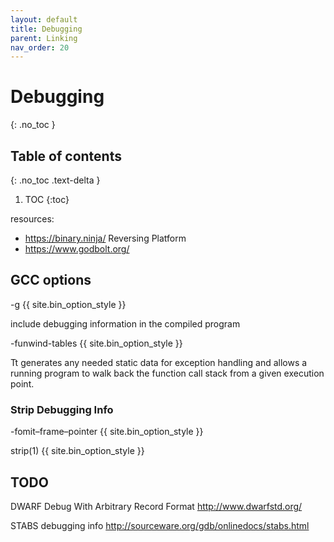 ```yaml
---
layout: default
title: Debugging
parent: Linking
nav_order: 20
---
```


# Debugging
{: .no_toc }

## Table of contents
{: .no_toc .text-delta }

1. TOC
{:toc}



resources:

- https://binary.ninja/ Reversing Platform
- https://www.godbolt.org/

## GCC options

-g
{{ site.bin_option_style }}

include debugging information in the compiled program

-funwind-tables
{{ site.bin_option_style }}

Tt generates any needed static data for exception handling and allows a running program to walk back the function call stack from a given execution point.

### Strip Debugging Info

-fomit–frame–pointer
{{ site.bin_option_style }}

strip(1)
{{ site.bin_option_style }}

## TODO

DWARF
Debug With Arbitrary Record Format 
http://www.dwarfstd.org/

STABS debugging info
http://sourceware.org/gdb/onlinedocs/stabs.html

